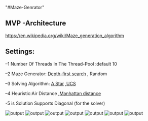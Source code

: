 "#Maze-Genrator" 
## MVP -Architecture   
https://en.wikipedia.org/wiki/Maze_generation_algorithm


## Settings:
 –1 Number Of Threads In The Thread-Pool :default 10 
 
 –2 Maze Generator:  [Depth-first search](https://en.wikipedia.org/wiki/Maze_generation_algorithm#Depth-first_search) , Random
 
 –3 Solving Algorithm: [A Star](https://en.wikipedia.org/wiki/A*_search_algorithm) ,[UCS](https://en.wikipedia.org/wiki/Dijkstra%27s_algorithm)
 
 –4 Heuristic:Air Distance ,[Manhattan distance](https://en.wiktionary.org/wiki/Manhattan_distance)

 -5 is Solution Supports Diagonal (for the solver)
 
 
![output](https://github.com/naor2205/Maze-Genrator/blob/master/MVP.PNG)
![output](https://github.com/naor2205/Maze-Genrator/blob/master/1.PNG)
![output](https://github.com/naor2205/Maze-Genrator/blob/master/6.png)
![output](https://github.com/naor2205/Maze-Genrator/blob/master/2.PNG)
![output](https://github.com/naor2205/Maze-Genrator/blob/master/3.PNG)
![output](https://github.com/naor2205/Maze-Genrator/blob/master/4.PNG)
![output](https://github.com/naor2205/Maze-Genrator/blob/master/5.PNG)

